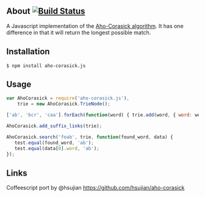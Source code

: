 

About [![Build Status](https://travis-ci.org/tombooth/aho-corasick.js.png?branch=master)](https://travis-ci.org/tombooth/aho-corasick.js)
-------------------------------------
A Javascript implementation of the [Aho-Corasick algorithm](http://cisc-w09.isrl.kr/cgi-bin/TUBoard/db/seminar/upload/1183356194165246034173/p333-aho-corasick.pdf). It has one difference in that it will return the longest possible match.

Installation
-------------------------------------
```
$ npm install aho-corasick.js
```

Usage
-------------------------------------
```javascript
var AhoCorasick = require('aho-corasick.js'),
    trie = new AhoCorasick.TrieNode();

['ab', 'bcr', 'caa'].forEach(function(word) { trie.add(word, { word: word }); });

AhoCorasick.add_suffix_links(trie);

AhoCorasick.search('foab', trie, function(found_word, data) {
   test.equal(found_word, 'ab');
   test.equal(data[0].word, 'ab');
});
```

Links
-------------------------------------
Coffeescript port by @hsujian https://github.com/hsujian/aho-corasick





